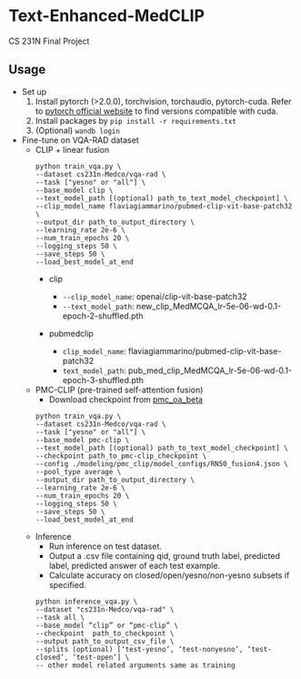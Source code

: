 # Text-Enhanced-MedCLIP
CS 231N Final Project

## Usage
- Set up
    1. Install pytorch (>2.0.0), torchvision, torchaudio, pytorch-cuda. Refer to [pytorch official website](https://pytorch.org/get-started/previous-versions/) to find versions compatible with cuda.
    2. Install packages by ```pip install -r requirements.txt```
    3. (Optional) ```wandb login```
- Fine-tune on VQA-RAD dataset
    - CLIP + linear fusion
        ```
        python train_vqa.py \
        --dataset cs231n-Medco/vqa-rad \
        --task ["yesno" or "all"] \
        --base_model clip \
        --text_model_path [(optional) path_to_text_model_checkpoint] \
        --clip_model_name flaviagiammarino/pubmed-clip-vit-base-patch32 \
        --output_dir path_to_output_directory \
        --learning_rate 2e-6 \
        --num_train_epochs 20 \
        --logging_steps 50 \
        --save_steps 50 \
        --load_best_model_at_end
        ```
        - clip
          - ```--clip_model_name```: openai/clip-vit-base-patch32
          - ```--text_model_path```: new_clip_MedMCQA_lr-5e-06-wd-0.1-epoch-2-shuffled.pth

        - pubmedclip
          - ```clip_model_name```: flaviagiammarino/pubmed-clip-vit-base-patch32
          - ```text_model_path```: pub_med_clip_MedMCQA_lr-5e-06-wd-0.1-epoch-3-shuffled.pth
    - PMC-CLIP (pre-trained self-attention fusion)
        - Download checkpoint from [pmc_oa_beta](https://huggingface.co/datasets/axiong/pmc_oa_beta/blob/main/checkpoint.pt)
        ```
        python train_vqa.py \
        --dataset cs231n-Medco/vqa-rad \
        --task ["yesno" or "all"] \
        --base_model pmc-clip \
        --text_model_path [(optional) path_to_text_model_checkpoint] \
        --checkpoint path_to_pmc-clip_checkpoint \
        --config ./modeling/pmc_clip/model_configs/RN50_fusion4.json \
        --pool_type average \
        --output_dir path_to_output_directory \
        --learning_rate 2e-6 \
        --num_train_epochs 20 \
        --logging_steps 50 \
        --save_steps 50 \
        --load_best_model_at_end
        ```
  - Inference
    - Run inference on test dataset.
    - Output a .csv file containing qid, ground truth label, predicted label, predicted answer of each test example.
    - Calculate accuracy on closed/open/yesno/non-yesno subsets if specified.
    ```
    python inference_vqa.py \
    --dataset "cs231n-Medco/vqa-rad" \
    --task all \
    --base_model “clip” or “pmc-clip” \
    --checkpoint  path_to_checkpoint \
    --output path_to_output_csv_file \
    --splits (optional) [‘test-yesno’, ‘test-nonyesno’, ‘test-closed’, ‘test-open’] \
    -- other model related arguments same as training
    ```
        
